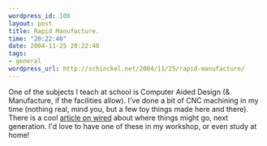 ```yaml
--- 
wordpress_id: 108
layout: post
title: Rapid Manufacture.
time: "20:22:40"
date: 2004-11-25 20:22:40
tags: 
- general
wordpress_url: http://schinckel.net/2004/11/25/rapid-manufacture/
---
```

One of the subjects I teach at school is Computer Aided Design (& Manufacture, if the facilities allow). I've done a bit of CNC machining in my time (nothing real, mind you, but a few toy things made here and there). There is a cool [article on wired][1] about where things might go, next generation. I'd love to have one of these in my workshop, or even study at home! 

   [1]: http://www.wired.com/wired/archive/12.12/view.html?pg=4

